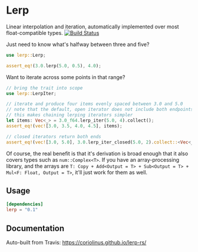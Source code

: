 # Lerp

Linear interpolation and iteration, automatically implemented over most float-compatible types. [![Build Status](https://travis-ci.org/coriolinus/lerp-rs.svg?branch=master)](https://travis-ci.org/coriolinus/lerp-rs)

Just need to know what's halfway between three and five?

```rust
use lerp::Lerp;

assert_eq!(3.0.lerp(5.0, 0.5), 4.0);
```

Want to iterate across some points in that range?

```rust
// bring the trait into scope
use lerp::LerpIter;

// iterate and produce four items evenly spaced between 3.0 and 5.0
// note that the default, open iterator does not include both endpoints
// this makes chaining lerping iterators simpler
let items: Vec<_> = 3.0_f64.lerp_iter(5.0, 4).collect();
assert_eq!(vec![3.0, 3.5, 4.0, 4.5], items);

// closed iterators return both ends
assert_eq!(vec![3.0, 5.0], 3.0.lerp_iter_closed(5.0, 2).collect::<Vec<_>>());
```

Of course, the real benefit is that it's derivation is broad enough that it also covers types such as `num::Complex<T>`. If you have an array-processing library, and the arrays are `T: Copy + Add<Output = T> + Sub<Output = T> + Mul<F: Float, Output = T>`, it'll just work for them as well.

## Usage

```toml
[dependencies]
lerp = "0.1"
```

## Documentation

Auto-built from Travis: <https://coriolinus.github.io/lerp-rs/>

